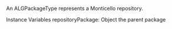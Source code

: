 An ALGPackageType represents a Monticello repository.

Instance Variables
	repositoryPackage:		Object 		the parent package